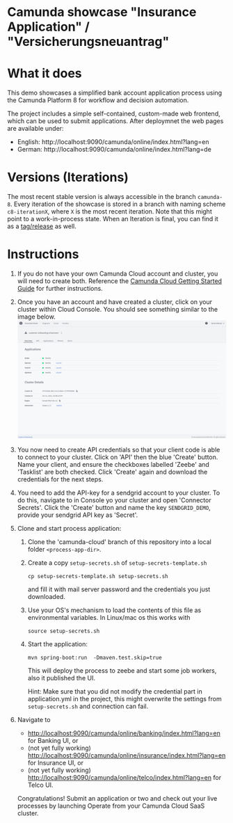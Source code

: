 # Camunda showcase "Insurance Application" / "Versicherungsneuantrag"

# What it does
This demo showcases a simplified bank account application process using the Camunda Platform 8 for workflow and decision automation.

The project includes a simple self-contained, custom-made web frontend, which can be used to submit applications.
After deploymnet the web pages are available under:

* English: http://localhost:9090/camunda/online/index.html?lang=en
* German: http://localhost:9090/camunda/online/index.html?lang=de

# Versions (Iterations)

The most recent stable version is always accessible in the branch `camunda-8`.
Every iteration of the showcase is stored in a branch with naming scheme `c8-iterationX`, where `X` is the most recent iteration.
Note that this might point to a work-in-process state.
When an Iteration is final, you can find it as a [tag/release](https://github.com/camunda-consulting/showroom-customer-onboarding/releases) as well.
# Instructions

1. If you do not have your own Camunda Cloud account and cluster, you will need to create both. Reference the [Camunda Cloud Getting Started Guide](https://camunda.com/blog/2019/09/getting-started-camunda-cloud/) for further instructions.

1. Once you have an account and have created a cluster, click on your cluster within Cloud Console. You should see something similar to the image below. 
![Cloud Console](docs/cloud_console_screenshot.png)

1. You now need to create API credentials so that your client code is able to connect to your cluster. Click on 'API' then the blue 'Create' button. Name your client, and ensure the checkboxes labelled 'Zeebe' and 'Tasklist' are both checked. Click 'Create' again and download the credentials for the next steps.

1. You need to add the API-key for a sendgrid account to your cluster.
To do this, navigate to in Console yo your cluster and open 'Connector Secrets'.
Click the 'Create' button and name the key `SENDGRID_DEMO`, provide your sendgrid API key as 'Secret'.

1. Clone and start process application:
   
   1. Clone the 'camunda-cloud' branch of this repository into a local folder `<process-app-dir>`.
   
   1. Create a copy `setup-secrets.sh` of `setup-secrets-template.sh`
   
          cp setup-secrets-template.sh setup-secrets.sh
      
      and fill it with mail server password and the credentials you just downloaded.

   1. Use your OS's mechanism to load the contents of this file as environmental variables. In Linux/mac os this works with

          source setup-secrets.sh
   
   1. Start the application:

          mvn spring-boot:run  -Dmaven.test.skip=true
      
      This will deploy the process to zeebe and start some job workers, also it published the UI.
      
      Hint: Make sure that you did not modify the credential part in application.yml in the project, this might overwrite the settings from `setup-secrets.sh` and connection can fail.

1. Navigate to
   * [http://localhost:9090/camunda/online/banking/index.html?lang=en](http://localhost:9090/camunda/online/banking/index.html?lang=en) for Banking UI, or 
   * (not yet fully working) [http://localhost:9090/camunda/online/insurance/index.html?lang=en](http://localhost:9090/camunda/online/insurance/index.html?lang=en) for Insurance UI, or
   * (not yet fully working) [http://localhost:9090/camunda/online/telco/index.html?lang=en](http://localhost:9090/camunda/online/telco/index.html?lang=en) for Telco UI.
   
   Congratulations! Submit an application or two and check out your live processes by launching Operate from your Camunda Cloud SaaS cluster.












